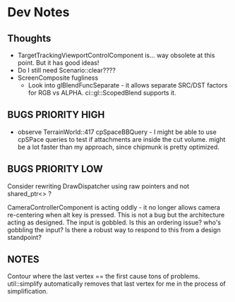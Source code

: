 # Dev Notes

## Thoughts

- TargetTrackingViewportControlComponent is... way obsolete at this point. But it has good ideas!
- Do I still need Scenario::clear????
- ScreenComposite fugliness
    - Look into glBlendFuncSeparate - it allows separate SRC/DST factors for RGB vs ALPHA. ci::gl::ScopedBlend supports it.


## BUGS PRIORITY HIGH
- observe TerrainWorld::417 cpSpaceBBQuery - I might be able to use cpSPace queries to test if attachments are inside the cut volume. might be a lot faster than my approach, since chipmunk is pretty optimized.

## BUGS PRIORITY LOW

Consider rewriting DrawDispatcher using raw pointers and not shared_ptr<> ?

CameraControllerComponent is acting oddly - it no longer allows camera re-centering when alt key is pressed.
	This is not a bug but the architecture acting as designed. The input is gobbled.
	Is this an ordering issue? who's gobbling the input?
	Is there a robust way to respond to this from a design standpoint?

## NOTES
Contour where the last vertex == the first cause tons of problems. util::simplify automatically removes that last vertex for me in the process of simplification.
